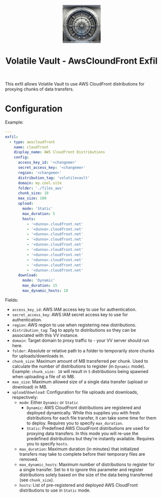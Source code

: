 <div align="center">
  <img width="125px" src="../../../../../client/public/logo192.png" />
  <h1>Volatile Vault - AwsCloundFront Exfil</h1>
  <br/>
</div>

This exfil allows Volatile Vault to use AWS CloudFront distributions for proxying chunks of data transfers.

# Configuration

Example:

```yaml
---
exfil:
  - type: awscloudfront
    name: cloudfront
    display_name: AWS Cloudfront Distributions
    config:
      access_key_id: '<changeme>'
      secret_access_key: '<changeme>'
      region: '<changeme>'
      distribution_tag: 'volatilevault'
      domain: my.cool.site
      folder: './files_aws'
      chunk_size: 10
      max_size: 100
      upload:
        mode: 'Static'
        max_duration: 5
        hosts:
          - '<dunno>.cloudfront.net'
          - '<dunno>.cloudfront.net'
          - '<dunno>.cloudfront.net'
          - '<dunno>.cloudfront.net'
          - '<dunno>.cloudfront.net'
          - '<dunno>.cloudfront.net'
          - '<dunno>.cloudfront.net'
          - '<dunno>.cloudfront.net'
          - '<dunno>.cloudfront.net'
          - '<dunno>.cloudfront.net'
      download:
        mode: 'Dynamic'
        max_duration: 15
        max_dynamic_hosts: 10
```

Fields:

- `access_key_id`: AWS IAM access key to use for authentication.
- `secret_access_key`: AWS IAM secret access key to use for authentication.
- `region`: AWS region to use when registering new distributions.
- `distribution_tag`: Tag to apply to distributions so they can be associated with this VV instance.
- `domain`: Target domain to proxy traffic to - your VV server should run here.
- `folder`: Absolute or relative path to a folder to temporarily store chunks for uploads/downloads in.
- `chunk_size`: Maximum amount of MB transferred per chunk. Used to calculate the number of distributions to register (in `Dynamic` mode). Example: `chunk_size: 10` will result in `5` distributions being spawned when uploading a file of `45` MB.
- `max_size`: Maximum allowed size of a single data transfer (upload or download) in MB.
- `upload`/`download`: Configuration for file uploads and downloads, respectively:
  - `mode`: Either `Dynamic` or `Static`
    - `Dynamic`: AWS CloudFront distributions are registered and deployed dynamically. While this supplies you with fresh distributions for each file transfer, it can take some time for them to deploy. Requires you to specify `max_duration`.
    - `Static`: Predefined AWS CloudFront distributions are used for proxying data transfers. In this mode you will re-use the predefined distributions but they're instantly available. Requires you to specify `hosts`.
  - `max_duration`: Maximum duration (in minutes) that initialized transfers may take to complete before their temporary files are removed.
  - `max_dynamic_hosts`: Maximum number of distributions to register for a single transfer. Set to `0` to ignore this parameter and register distributions solely based on the size of the data being transferred (see `chunk_size`).
  - `hosts`: List of pre-registered and deployed AWS CloudFront distributions to use in `Static` mode.
